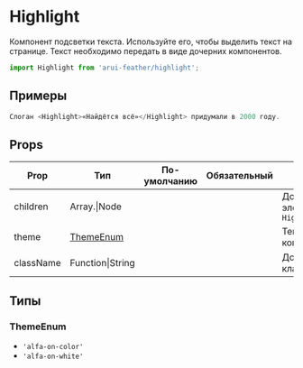 # Highlight

Компонент подсветки текста. Используйте его, чтобы выделить текст на странице.
Текст необходимо передать в виде дочерних компонентов.

```javascript
import Highlight from 'arui-feather/highlight';
```

## Примеры


```javascript
Слоган <Highlight>«Найдётся всё»</Highlight> придумали в 2000 году.
```



## Props


| Prop  | Тип  | По-умолчанию | Обязательный | Описание |
| ----- | ---- | ------------ | ------------ |----------|
| children | Array.<Node>\|Node |  |  | Дочерние элементы `Highlight` |
| theme | [ThemeEnum](#ThemeEnum) |  |  | Тема компонента |
| className | Function\|String |  |  | Дополнительный класс |







## Типы






### <a id="ThemeEnum"></a>ThemeEnum

 * `'alfa-on-color'`
 * `'alfa-on-white'`



